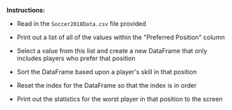 **Instructions:**

* Read in the `Soccer2018Data.csv` file provided

* Print out a list of all of the values within the "Preferred Position" column

* Select a value from this list and create a new DataFrame that only includes players who prefer that position

* Sort the DataFrame based upon a player's skill in that position

* Reset the index for the DataFrame so that the index is in order

* Print out the statistics for the worst player in that position to the screen